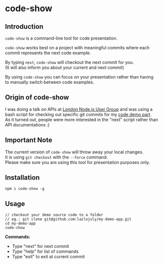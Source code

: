 # code-show

## Introduction

`code-show` is a command-line tool for code presentation.

`code-show` works best on a project with meaningful commits where each commit represents the next code example.

By typing `next`, `code-show` will checkout the next commit for you.  
(It will also inform you about your current and next commit)

By using `code-show` you can focus on your presentation rather than having to manually switch between code examples.

## Origin of code-show

I was doing a talk on APIs at [London Node.js User Group](https://lnug.org/) and was using a bash script for checking out specific git commits for my [code demo part](https://twitter.com/lazlojuly/status/792045094622855168).  
As it turned out, people were more interested in the "next" script rather than API documentations :)

## Important Note

The current version of `code-show` will throw away your local changes.  
It is using `git checkout` with the `--force` command.  
Please make sure you are using this tool for presentation purposes only.

## Installation
```
npm i code-show -g
```

## Usage
```
// checkout your demo source code to a folder
// eg.: git clone git@github.com:lazlojuly/my-demo-app.git
cd my-demo-app
code-show
```
**Commands:**
* Type "next" for next commit
* Type "help" for list of commands
* Type "exit" to exit at current commit
